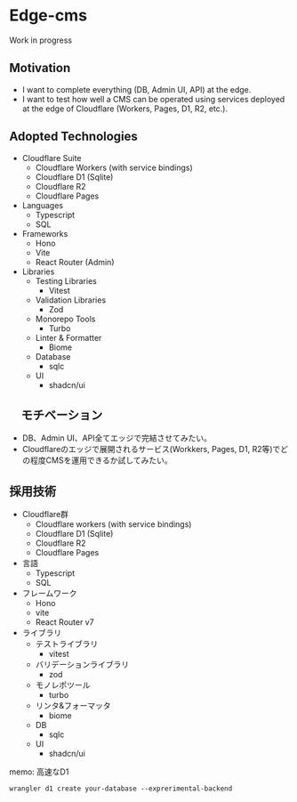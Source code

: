 # Edge-cms

Work in progress

## Motivation

- I want to complete everything (DB, Admin UI, API) at the edge.
- I want to test how well a CMS can be operated using services deployed at the edge of Cloudflare (Workers, Pages, D1, R2, etc.).

## Adopted Technologies

- Cloudflare Suite
  - Cloudflare Workers (with service bindings)
  - Cloudflare D1 (Sqlite)
  - Cloudflare R2
  - Cloudflare Pages
- Languages
  - Typescript
  - SQL
- Frameworks
  - Hono
  - Vite
  - React Router (Admin)
- Libraries
  - Testing Libraries
    - Vitest
  - Validation Libraries
    - Zod
  - Monorepo Tools
    - Turbo
  - Linter & Formatter
    - Biome
  - Database
    - sqlc
  - UI
    - shadcn/ui

## 　モチベーション

- DB、Admin UI、API全てエッジで完結させてみたい。
- Cloudflareのエッジで展開されるサービス(Workkers, Pages, D1, R2等)でどの程度CMSを運用できるか試してみたい。

## 採用技術

- Cloudflare群
  - Cloudflare workers (with service bindings)
  - Cloudflare D1 (Sqlite)
  - Cloudflare R2
  - Cloudflare Pages
- 言語
  - Typescript
  - SQL
- フレームワーク
  - Hono
  - vite
  - React Router v7
- ライブラリ
  - テストライブラリ
    - vitest
  - バリデーションライブラリ
    - zod
  - モノレポツール
    - turbo
  - リンタ&フォーマッタ
    - biome
  - DB
    - sqlc
  - UI
    - shadcn/ui

memo: 高速なD1

```shell
wrangler d1 create your-database --exprerimental-backend
```
